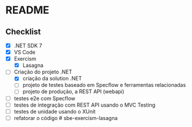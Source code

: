 # README

## Checklist 

* [x] .NET SDK 7
* [x] VS Code 
* [x] Exercism
    * [x] Lasagna 
* [ ] Criação do projeto .NET
    * [x] criação da solution .NET
    * [ ] projeto de testes baseado em Specflow e ferramentas relacionadas
    * [ ] projeto de produção, a REST API (webapi)
* [ ] testes e2e com Specflow
* [ ] testes de integração com REST API usando o MVC Testing
* [ ] testes de unidade usando o XUnit
* [ ] refatorar o código # sbe-exercism-lasagna
